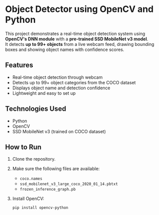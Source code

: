 # Object Detector using OpenCV and Python

This project demonstrates a real-time object detection system using **OpenCV's DNN module** with a **pre-trained SSD MobileNet v3 model**.  
It detects **up to 99+ objects** from a live webcam feed, drawing bounding boxes and showing object names with confidence scores.

## Features
- Real-time object detection through webcam
- Detects up to 99+ object categories from the COCO dataset
- Displays object name and detection confidence
- Lightweight and easy to set up

## Technologies Used
- Python
- OpenCV
- SSD MobileNet v3 (trained on COCO dataset)

## How to Run
1. Clone the repository.

2. Make sure the following files are available:
   - `coco.names`
   - `ssd_mobilenet_v3_large_coco_2020_01_14.pbtxt`
   - `frozen_inference_graph.pb`

3. Install OpenCV:
   ```bash
   pip install opencv-python
